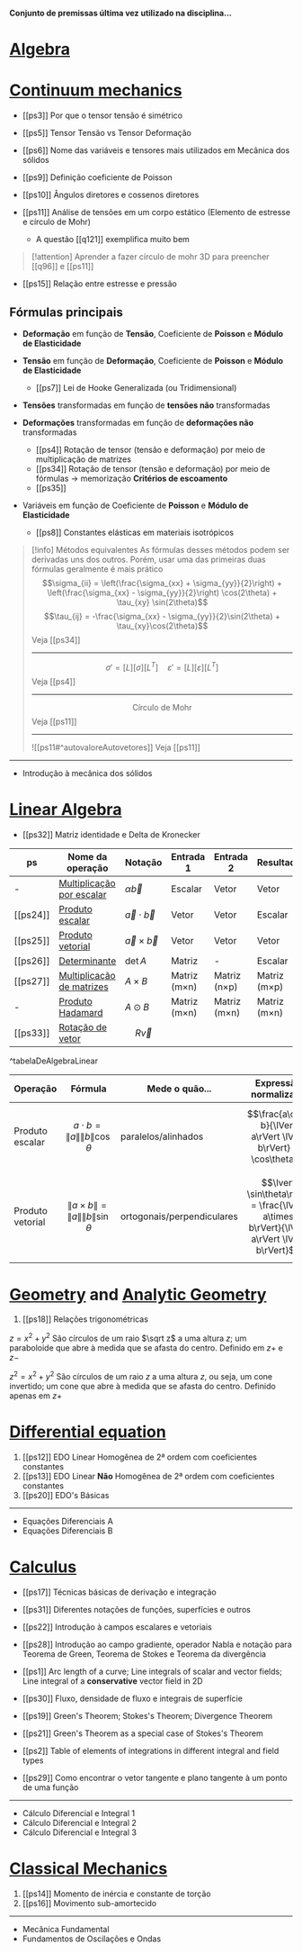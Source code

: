 **Conjunto de premissas última vez utilizado na disciplina...**



# [Algebra](https://en.wikipedia.org/wiki/Algebra)


# [Continuum mechanics](https://en.wikipedia.org/wiki/Continuum_mechanics)
- [[ps3]] Por que o tensor tensão é simétrico
- [[ps5]] Tensor Tensão vs Tensor Deformação
- [[ps6]] Nome das variáveis e tensores mais utilizados em Mecânica dos sólidos

- [[ps9]] Definição coeficiente de Poisson
- [[ps10]] Ângulos diretores e cossenos diretores

- [[ps11]] Análise de tensões em um corpo estático (Elemento de estresse e círculo de Mohr)
	- A questão [[q121]] exemplifica muito bem
>[!attention] Aprender a fazer círculo de mohr 3D para preencher [[q96]] e [[ps11]]

- [[ps15]] Relação entre estresse e pressão

## Fórmulas principais
- **Deformação** em função de **Tensão**, Coeficiente de **Poisson** e **Módulo de Elasticidade**
- **Tensão** em função de **Deformação**, Coeficiente de **Poisson** e **Módulo de Elasticidade**
	- [[ps7]] Lei de Hooke Generalizada (ou Tridimensional)

- **Tensões** transformadas em função de **tensões não** transformadas
- **Deformações** transformadas em função de **deformações não** transformadas
	- [[ps4]] Rotação de tensor (tensão e deformação) por meio de multiplicação de matrizes
	- [[ps34]] Rotação de tensor (tensão e deformação) por meio de fórmulas -> memorização
**Critérios de escoamento**
	- [[ps35]]

- Variáveis em função de Coeficiente de **Poisson** e **Módulo de Elasticidade**
	- [[ps8]] Constantes elásticas em materiais isotrópicos
	



>[!info] Métodos equivalentes
>As fórmulas desses métodos podem ser derivadas uns dos outros. Porém, usar uma das primeiras duas fórmulas geralmente é mais prático
>$$\sigma_{ii} = \left(\frac{\sigma_{xx} + \sigma_{yy}}{2}\right) + \left(\frac{\sigma_{xx} - \sigma_{yy}}{2}\right) \cos(2\theta) + \tau_{xy} \sin(2\theta)$$
>$$\tau_{ij} = -\frac{\sigma_{xx} - \sigma_{yy}}{2}\sin(2\theta) + \tau_{xy}\cos(2\theta)$$ Veja [[ps34]]
>
>---
>$$\sigma' = [L] [\sigma] [L^T] \quad \varepsilon' = [L] [\varepsilon] [L^T]$$  Veja [[ps4]]
>
>---
>$$\text{Círculo de Mohr}$$  Veja [[ps11]]
>
>---
>![[ps11#^autovaloreAutovetores]] Veja [[ps11]]

---
- Introdução à mecânica dos sólidos





# [Linear Algebra](https://en.wikipedia.org/wiki/Linear_algebra)

- [[ps32]] Matriz identidade e Delta de Kronecker

| ps       | Nome da operação                                                                 | Notação                | Entrada 1    | Entrada 2    | Resultado    |
| -------- | -------------------------------------------------------------------------------- | ---------------------- | ------------ | ------------ | ------------ |
| -        | [Multiplicação por escalar](https://en.wikipedia.org/wiki/Scalar_multiplication) | $\alpha  \vec b$       | Escalar      | Vetor        | Vetor        |
| [[ps24]] | [Produto escalar]((https://en.wikipedia.org/wiki/Dot_product))                   | $\vec a \cdot \vec b$  | Vetor        | Vetor        | Escalar      |
| [[ps25]] | [Produto vetorial](https://en.wikipedia.org/wiki/Cross_product)                  | $\vec a \times \vec b$ | Vetor        | Vetor        | Vetor        |
| [[ps26]] | [Determinante](https://en.wikipedia.org/wiki/Determinant)                        | $\det A$               | Matriz       | -            | Escalar      |
| [[ps27]] | [Multiplicação de matrizes](https://en.wikipedia.org/wiki/Matrix_multiplication) | $A \times B$           | Matriz (m×n) | Matriz (n×p) | Matriz (m×p) |
| -        | [Produto Hadamard](https://en.wikipedia.org/wiki/Hadamard_product_(matrices))    | $A \odot B$            | Matriz (m×n) | Matriz (m×n) | Matriz (m×n) |
| [[ps33]] | [Rotação de vetor](https://en.wikipedia.org/wiki/Rotation_matrix)                | $$R\vec{v}$$           |              |              |              |
^tabelaDeAlgebraLinear

| Operação         | Fórmula                                                               | Mede o quão...             | Expressão normalizada                                                                      |
| ---------------- | --------------------------------------------------------------------- | -------------------------- | ------------------------------------------------------------------------------------------ |
| Produto escalar  | $$a\cdot b = \lVert a\rVert \lVert b\rVert \cos\theta$$               | paralelos/alinhados        | $$\frac{a\cdot b}{\lVert a\rVert \lVert b\rVert} = \cos\theta$$                            |
| Produto vetorial | $$\lVert a\times b\rVert = \lVert a\rVert \lVert b\rVert \sin\theta$$ | ortogonais/perpendiculares | $$\lvert \sin\theta\rvert = \frac{\lVert a\times b\rVert}{\lVert a\rVert \lVert b\rVert}$$ |






# [Geometry](https://en.wikipedia.org/wiki/Geometry) and [Analytic Geometry](https://en.wikipedia.org/wiki/Analytic_geometry)
1. [[ps18]] Relações trigonométricas

$z = x^2 + y^2$ São círculos de um raio $\sqrt z$ a uma altura $z$; um paraboloide que abre à medida que se afasta do centro. Definido em $z+$ e $z-$

$z^2 = x^2 + y^2$ São círculos de um raio $z$ a uma altura $z$, ou seja, um cone invertido; um cone que abre à medida que se afasta do centro. Definido apenas em $z+$






# [Differential equation](https://en.wikipedia.org/wiki/Differential_equation)
1. [[ps12]] EDO Linear Homogênea de 2ª ordem com coeficientes constantes
2. [[ps13]] EDO Linear **Não** Homogênea de 2ª ordem com coeficientes constantes
3. [[ps20]] EDO's Básicas
---
- Equações Diferenciais A
- Equações Diferenciais B







# [Calculus](https://en.wikipedia.org/wiki/Calculus)
- [[ps17]] Técnicas básicas de derivação e integração
- [[ps31]] Diferentes notações de funções, superfícies e outros

- [[ps22]] Introdução à campos escalares e vetoriais
- [[ps28]] Introdução ao campo gradiente, operador Nabla e notação para Teorema de Green, Teorema de Stokes e Teorema da divergência

 
- [[ps1]] Arc length of a curve; Line integrals of scalar and vector fields; Line integral of a **conservative** vector field in 2D
- [[ps30]] Fluxo, densidade de fluxo e integrais de superfície


- [[ps19]] Green's Theorem; Stokes's Theorem; Divergence Theorem
- [[ps21]] Green's Theorem as a special case of Stokes's Theorem
- [[ps2]] Table of elements of integrations in different integral and field types

- [[ps29]] Como encontrar o vetor tangente e plano tangente à um ponto de uma função


---
- Cálculo Diferencial e Integral 1
- Cálculo Diferencial e Integral 2
- Cálculo Diferencial e Integral 3



















# [Classical Mechanics](https://en.wikipedia.org/wiki/Classical_mechanics)
1. [[ps14]] Momento de inércia e constante de torção
2. [[ps16]] Movimento sub-amortecido
---
- Mecânica Fundamental
- Fundamentos de Oscilações e Ondas